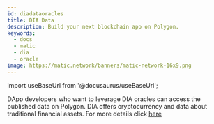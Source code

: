 ```yaml
---
id: diadataoracles
title: DIA Data 
description: Build your next blockchain app on Polygon.
keywords:
  - docs
  - matic
  - dia
  - oracle
image: https://matic.network/banners/matic-network-16x9.png 
---
```

import useBaseUrl from '@docusaurus/useBaseUrl';

DApp developers who want to leverage DIA oracles can access the published data on Polygon. DIA offers cryptocurrency and data about traditional financial assets. For more details click [here](https://github.com/diadata-org/diadata/blob/master/documentation/oracle-documentation/matic.md)